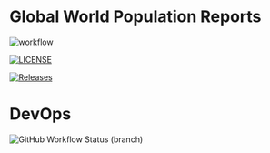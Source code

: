 # Global World Population Reports
![workflow](https://github.com/ThetHtar-Vivian/populationTest/actions/workflows/main.yml/badge.svg)

[![LICENSE](https://img.shields.io/github/license/ThetHtar-Vivian/populationTest.svg?style=flat-square)](https://github.com/ThetHtar-Vivian/populationTest/blob/master/LICENSE)

[![Releases](https://img.shields.io/github/release/ThetHtar-Vivian/populationTest/all.svg?style=flat-square)](https://github.com/ThetHtar-Vivian/populationTest/releases)

# DevOps
![GitHub Workflow Status (branch)](https://img.shields.io/github/actions/workflow/status/ThetHtar-Vivian/populationTest/main.yml?branch=develop&style=flat-square)